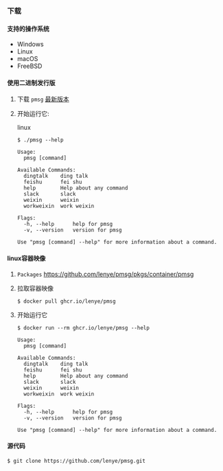 ### 下载

#### 支持的操作系统

* Windows
* Linux
* macOS
* FreeBSD

#### 使用二进制发行版

1. 下载 `pmsg` [最新版本](https://github.com/lenye/pmsg/releases)

1. 开始运行它:

   linux

   ```shell
   $ ./pmsg --help
   
   Usage:
     pmsg [command]
   
   Available Commands:
     dingtalk    ding talk
     feishu      fei shu
     help        Help about any command
     slack       slack   
     weixin      weixin        
     workweixin  work weixin
   
   Flags:
     -h, --help      help for pmsg
     -v, --version   version for pmsg
   
   Use "pmsg [command] --help" for more information about a command.
   ```

#### linux容器映像

1. `Packages` https://github.com/lenye/pmsg/pkgs/container/pmsg

1. 拉取容器映像
   ```shell
   $ docker pull ghcr.io/lenye/pmsg
   ```

1. 开始运行它
   ```shell
   $ docker run --rm ghcr.io/lenye/pmsg --help
   
   Usage:
     pmsg [command]
   
   Available Commands:
     dingtalk    ding talk
     feishu      fei shu
     help        Help about any command
     slack       slack   
     weixin      weixin
     workweixin  work weixin
   
   Flags:
     -h, --help      help for pmsg
     -v, --version   version for pmsg
   
   Use "pmsg [command] --help" for more information about a command.
   ```

#### 源代码

```shell
$ git clone https://github.com/lenye/pmsg.git
```